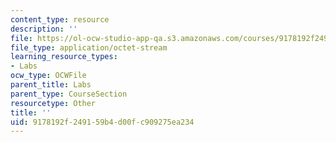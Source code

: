```yaml
---
content_type: resource
description: ''
file: https://ol-ocw-studio-app-qa.s3.amazonaws.com/courses/9178192f249159b4d00fc909275ea234_GroupB1.zip
file_type: application/octet-stream
learning_resource_types:
- Labs
ocw_type: OCWFile
parent_title: Labs
parent_type: CourseSection
resourcetype: Other
title: ''
uid: 9178192f-2491-59b4-d00f-c909275ea234
---
```

